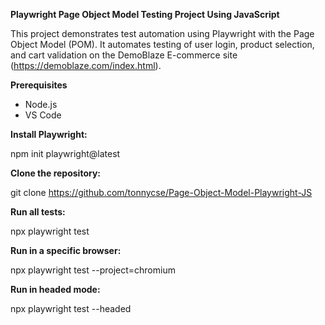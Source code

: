 **Playwright Page Object Model Testing Project Using JavaScript**

This project demonstrates test automation using Playwright with the Page Object Model (POM). It automates testing of user login, product selection, and cart validation on the DemoBlaze E-commerce site (https://demoblaze.com/index.html).

**Prerequisites**

- Node.js 
- VS Code

**Install Playwright:**

npm init playwright@latest

**Clone the repository:**

git clone https://github.com/tonnycse/Page-Object-Model-Playwright-JS

**Run all tests:**

npx playwright test

**Run in a specific browser:**

npx playwright test --project=chromium

**Run in headed mode:**

npx playwright test --headed
